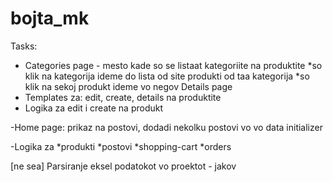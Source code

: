 # bojta_mk

Tasks:

- Categories page - mesto kade so se listaat kategoriite na produktite
  *so klik na kategorija ideme do lista od site produkti od taa kategorija
  *so klik na sekoj produkt ideme vo negov Details page
- Templates za: edit, create, details na produktite
- Logika za edit i create na produkt

-Home page: prikaz na postovi, dodadi nekolku postovi vo vo data initializer

-Logika za
*produkti
*postovi
*shopping-cart
*orders



[ne sea]
Parsiranje eksel podatokot vo proektot - jakov
